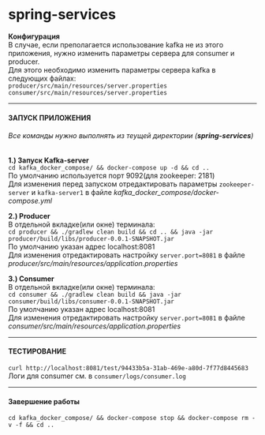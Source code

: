 # spring-services

**Конфигурация**\
В случае, если  преполагается использование kafka не из этого приложения, нужно изменить параметры сервера для consumer и producer.\
Для этого необходимо изменить параметры сервера kafka в следующих файлах:\
 `producer/src/main/resources/server.properties`\
 `consumer/src/main/resources/server.properties`
 
___
#### ЗАПУСК ПРИЛОЖЕНИЯ

###### Все команды нужно выполнять из теущей директории (**spring-services**)

**1.) Запуск Kafka-server**\
`cd kafka_docker_compose/ && docker-compose up -d && cd ..`\
По умолчанию используется порт 9092(для zookeeper: 2181)\
Для изменения перед запуском отредактировать параметры `zookeeper-server` и `kafka-server1` в файле _kafka_docker_compose/docker-compose.yml_

 **2.) Producer**\
 В отдельной вкладке(или окне) терминала:\
`cd producer && ./gradlew clean build && cd .. && java -jar producer/build/libs/producer-0.0.1-SNAPSHOT.jar`\
По умолчанию указан адрес localhost:8081\
Для изменения отредактировать настройку `server.port=8081` в файле _producer/src/main/resources/application.properties_

 **3.) Consumer**\
 В отдельной вкладке(или окне) терминала:\
`cd consumer && ./gradlew clean build && java -jar consumer/build/libs/consumer-0.0.1-SNAPSHOT.jar`\
По умолчанию указан адрес localhost:8081\
Для изменения отредактировать настройку `server.port=8081` в файле _consumer/src/main/resources/application.properties_

___

#### ТЕСТИРОВАНИЕ

`curl http://localhost:8081/test/94433b5a-31ab-469e-a80d-7f77d8445683`\
Логи для consumer см. в `consumer/logs/consumer.log`
___
#### Завершение работы

`cd kafka_docker_compose/ && docker-compose stop && docker-compose rm -v -f && cd ..`
